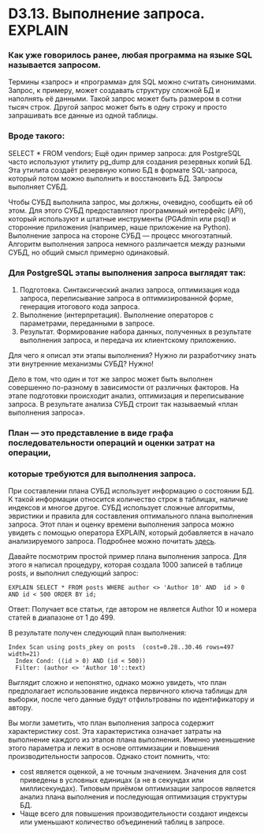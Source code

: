 #  D3.13. Выполнение запроса. EXPLAIN

### Как уже говорилось ранее, любая программа на языке SQL называется запросом. 
Термины «запрос» и «программа» для SQL можно считать синонимами. 
Запрос, к примеру, может создавать структуру сложной БД и наполнять её данными. 
Такой запрос может быть размером в сотни тысяч строк. 
Другой запрос может быть в одну строку и просто запрашивать все данные из одной таблицы.

### Вроде такого:

SELECT * FROM vendors;
Ещё один пример запроса: 
для PostgreSQL часто используют утилиту pg_dump для создания резервных копий БД. 
Эта утилита создаёт резервную копию БД в формате SQL-запроса, который потом можно выполнить и восстановить БД. 
Запросы выполняет СУБД.

Чтобы СУБД выполнила запрос, мы должны, очевидно, сообщить ей об этом. 
Для этого СУБД предоставляют программный интерфейс (API), который используют и штатные инструменты (PGAdmin или psql) 
и сторонние приложения (например, наше приложение на Python). Выполнение запроса на стороне СУБД — процесс многоэтапный. 
Алгоритм выполнения запроса немного различается между разными СУБД, но общий смысл примерно одинаковый.

### Для PostgreSQL этапы выполнения запроса выглядят так:

1. Подготовка. Синтаксический анализ запроса, оптимизация кода запроса, переписывание запроса в оптимизированной форме, 
генерация итогового кода запроса.
2. Выполнение (интерпретация). Выполнение операторов с параметрами, переданными в запросе.
3. Результат. Формирование набора данных, полученных в результате выполнения запроса, и передача их клиентскому приложению.

Для чего я описал эти этапы выполнения? Нужно ли разработчику знать эти внутренние механизмы СУБД? Нужно!

Дело в том, что один и тот же запрос может быть выполнен совершенно по-разному в зависимости от различных факторов. 
На этапе подготовки происходит анализ, оптимизация и переписывание запроса. 
В результате анализа СУБД строит так называемый «план выполнения запроса».

### План — это представление в виде графа последовательности операций и оценки затрат на операции, 
### которые требуются для выполнения запроса.

При составлении плана СУБД использует информацию о состоянии БД. 
К такой информации относится количество строк в таблицах, наличие индексов и многое другое. 
СУБД использует сложные алгоритмы, эвристики и правила для составления оптимального плана выполнения запроса. 
Этот план и оценку времени выполнения запроса можно увидеть с помощью оператора EXPLAIN, который добавляется 
в начало анализируемого запроса. Подробнее можно почитать [здесь](https://postgrespro.ru/docs/postgresql/13/using-explain).

Давайте посмотрим простой пример плана выполнения запроса. 
Для этого я написал процедуру, которая создала 1000 записей в таблице posts, и выполнил следующий запрос:
```
EXPLAIN SELECT * FROM posts WHERE author <> 'Author 10' AND  id > 0 AND id < 500 ORDER BY id;
```
Ответ: Получает все статьи, где автором не является Author 10 и номера статей в диапазоне от 1 до 499.

В результате получен следующий план выполнения:
```
Index Scan using posts_pkey on posts  (cost=0.28..30.46 rows=497 width=21)
  Index Cond: ((id > 0) AND (id < 500))
  Filter: (author <> 'Author 10'::text)
```  
Выглядит сложно и непонятно, однако можно увидеть, что план предполагает использование индекса первичного ключа 
таблицы для выборки, после чего данные будут отфильтрованы по идентификатору и автору.

Вы могли заметить, что план выполнения запроса содержит характеристику cost. 
Эта характеристика означает затраты на выполнение каждого из этапов плана выполнения. 
Именно уменьшение этого параметра и лежит в основе оптимизации и повышения производительности запросов. 
Однако стоит помнить, что:
* cost является оценкой, а не точным значением.
Значения для cost приведены в условных единицах (а не в секундах или миллисекундах).
Типовым приёмом оптимизации запросов является анализ плана выполнения и последующая оптимизация структуры БД. 
* Чаще всего для повышения производительности создают индексы или уменьшают количество объединений таблиц в запросе.
